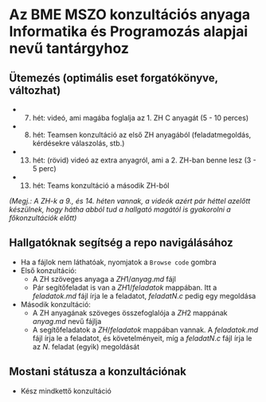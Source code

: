 # Az BME MSZO konzultációs anyaga Informatika és Programozás alapjai nevű tantárgyhoz
## Ütemezés (optimális eset forgatókönyve, változhat)  
- 7. hét: videó, ami magába foglalja az 1. ZH C anyagát (5 - 10 perces)
- 8. hét: Teamsen konzultáció az első ZH anyagából (feladatmegoldás, kérdésekre válaszolás, stb.)
- 13. hét: (rövid) videó az extra anyagról, ami a 2. ZH-ban benne lesz (3 - 5 perc)
- 13. hét: Teams konzultáció a második ZH-ból  
  
*(Megj.: A ZH-k a 9., és 14. héten vannak, a videók azért pár héttel azelőtt készülnek, hogy hátha abból tud a hallgató magától is gyakorolni a főkonzultációk előtt)*  
  
## Hallgatóknak segítség a repo navigálásához
- Ha a fájlok nem láthatóak, nyomjatok a `Browse code` gombra
- Első konzultáció:
    - A ZH szöveges anyaga a $ZH1/anyag.md$ fájl
    - Pár segítőfeladat is van a $ZH1/feladatok$ mappában. Itt a $feladatok.md$ fájl írja le a feladatot, $feladatN.c$ pedig egy megoldása
- Második konzultáció:
    - A ZH anyagának szöveges összefoglalója a $ZH2$ mappának $anyag.md$ nevű fájlja
    - A segítőfeladatok a $ZH/feladatok$ mappában vannak. A $feladatok.md$ fájl írja le a feladatot, és követelményeit, míg a $feladatN.c$ fájl írja le az $N$. feladat (egyik) megoldását

## Mostani státusza a konzultációnak
- Kész mindkettő konzultáció